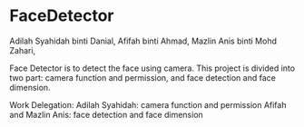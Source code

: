 # FaceDetector

Adilah Syahidah binti Danial,
Afifah binti Ahmad,
Mazlin Anis binti Mohd Zahari,

Face Detector is to detect the face using camera. This project is divided into two part: camera function and permission, and face detection and face dimension.

Work Delegation:
Adilah Syahidah: camera function and permission
Afifah and Mazlin Anis: face detection and face dimension
